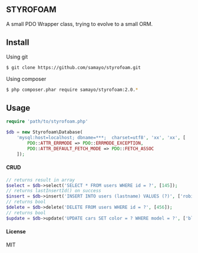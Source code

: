 ## STYROFOAM
A small PDO Wrapper class, trying to evolve to a small ORM. 


Install 
-----
Using git
```bash
$ git clone https://github.com/samayo/styrofoam.git
```
Using composer
````bash
$ php composer.phar require samayo/styrofoam:2.0.*
````


Usage
-----

```php
require 'path/to/styrofoam.php'

$db = new Styrofoam\Database(
    'mysql:host=localhost; dbname=***;  charset=utf8', 'xx', 'xx', [
        PDO::ATTR_ERRMODE => PDO::ERRMODE_EXCEPTION,
        PDO::ATTR_DEFAULT_FETCH_MODE => PDO::FETCH_ASSOC 
    ]);
```
#### CRUD
```php 
// returns result in array
$select = $db->select('SELECT * FROM users WHERE id = ?', [145]);
// returns lastInsertId() on success
$insert = $db->insert('INSERT INTO users (lastname) VALUES (?)', ['robin']);
// returns bool
$delete = $db->delete('DELETE FROM users WHERE id = ?', [456]);
// returns bool
$update = $db->update('UPDATE cars SET color = ? WHERE model = ?', ['blue', 'Toyota']);
````

#### License  
 MIT
